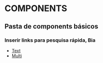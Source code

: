 # COMPONENTS
## Pasta de components básicos

### Inserir links para pesquisa rápida, Bia

- [Text]()
- [Multi]()